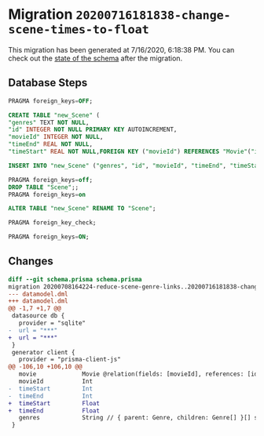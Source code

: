 # Migration `20200716181838-change-scene-times-to-float`

This migration has been generated at 7/16/2020, 6:18:38 PM.
You can check out the [state of the schema](./schema.prisma) after the migration.

## Database Steps

```sql
PRAGMA foreign_keys=OFF;

CREATE TABLE "new_Scene" (
"genres" TEXT NOT NULL,
"id" INTEGER NOT NULL PRIMARY KEY AUTOINCREMENT,
"movieId" INTEGER NOT NULL,
"timeEnd" REAL NOT NULL,
"timeStart" REAL NOT NULL,FOREIGN KEY ("movieId") REFERENCES "Movie"("id") ON DELETE CASCADE ON UPDATE CASCADE)

INSERT INTO "new_Scene" ("genres", "id", "movieId", "timeEnd", "timeStart") SELECT "genres", "id", "movieId", "timeEnd", "timeStart" FROM "Scene"

PRAGMA foreign_keys=off;
DROP TABLE "Scene";;
PRAGMA foreign_keys=on

ALTER TABLE "new_Scene" RENAME TO "Scene";

PRAGMA foreign_key_check;

PRAGMA foreign_keys=ON;
```

## Changes

```diff
diff --git schema.prisma schema.prisma
migration 20200708164224-reduce-scene-genre-links..20200716181838-change-scene-times-to-float
--- datamodel.dml
+++ datamodel.dml
@@ -1,7 +1,7 @@
 datasource db {
   provider = "sqlite"
-  url = "***"
+  url = "***"
 }
 generator client {
   provider = "prisma-client-js"
@@ -106,10 +106,10 @@
   movie             Movie @relation(fields: [movieId], references: [id])
   movieId           Int
-  timeStart         Int
-  timeEnd           Int
+  timeStart         Float
+  timeEnd           Float
   genres            String // { parent: Genre, children: Genre[] }[] serialized as JSON
 }
```


